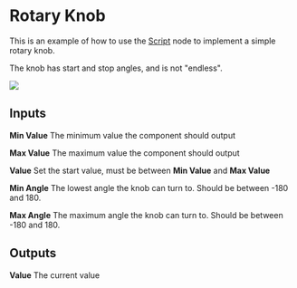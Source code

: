 # Rotary Knob

This is an example of how to use the [Script](/nodes/javascript/script) node to implement a simple rotary knob.

The knob has start and stop angles, and is not "endless".

<div className="ndl-image-with-background">

![](/library/modules/rotary-knob/rotary-knob.png)

</div>

## Inputs

**Min Value**
The minimum value the component should output

**Max Value**
The maximum value the component should output

**Value**
Set the start value, must be between **Min Value** and **Max Value**

**Min Angle**
The lowest angle the knob can turn to. Should be between -180 and 180.

**Max Angle**
The maximum angle the knob can turn to. Should be between -180 and 180.

## Outputs

**Value**
The current value
